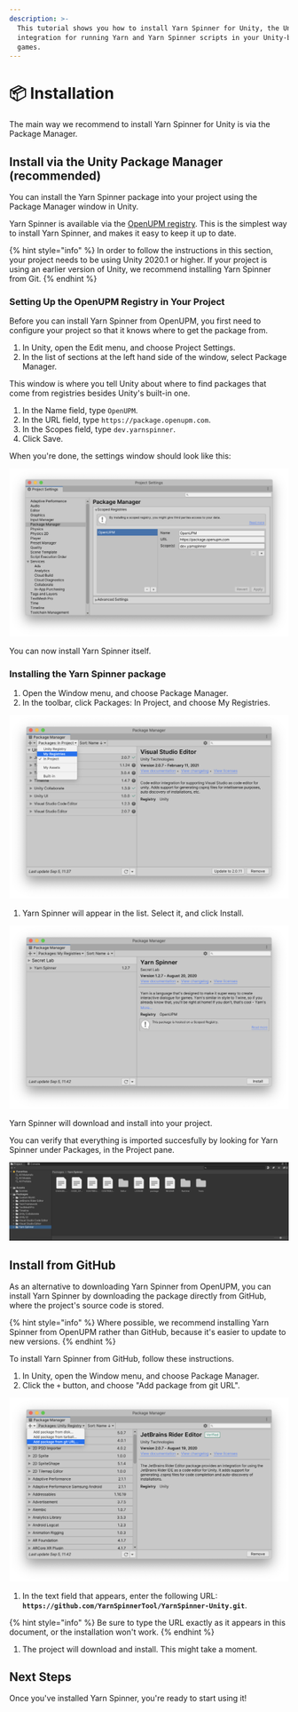```yaml
---
description: >-
  This tutorial shows you how to install Yarn Spinner for Unity, the Unity
  integration for running Yarn and Yarn Spinner scripts in your Unity-based
  games.
---
```


# 📦 Installation

The main way we recommend to install Yarn Spinner for Unity is via the Package Manager.

## Install via the Unity Package Manager (recommended)

You can install the Yarn Spinner package into your project using the Package Manager window in Unity.

Yarn Spinner is available via the [OpenUPM registry](https://openupm.com). This is the simplest way to install Yarn Spinner, and makes it easy to keep it up to date.

{% hint style="info" %}
In order to follow the instructions in this section, your project needs to be using Unity 2020.1 or higher. If your project is using an earlier version of Unity, we recommend installing Yarn Spinner from Git.
{% endhint %}

### Setting Up the OpenUPM Registry in Your Project

Before you can install Yarn Spinner from OpenUPM, you first need to configure your project so that it knows where to get the package from.

1. In Unity, open the Edit menu, and choose Project Settings.
2. In the list of sections at the left hand side of the window, select Package Manager.

This window is where you tell Unity about where to find packages that come from registries besides Unity's built-in one.

1. In the Name field, type `OpenUPM`.
2. In the URL field, type `https://package.openupm.com`.
3. In the Scopes field, type `dev.yarnspinner`.
4. Click Save.

When you're done, the settings window should look like this:

![](../.gitbook/assets/installing-unity-package-manager-registry.png)

You can now install Yarn Spinner itself.

### Installing the Yarn Spinner package

1. Open the Window menu, and choose Package Manager.
2. In the toolbar, click Packages: In Project, and choose My Registries.

![](../.gitbook/assets/installing-unity-package-manager-select-package-list.png)

1. Yarn Spinner will appear in the list. Select it, and click Install.

![](../.gitbook/assets/installing-unity-package-manager-registry-select-package.png)

Yarn Spinner will download and install into your project.

You can verify that everything is imported succesfully by looking for Yarn Spinner under Packages, in the Project pane.

![Verify that Unity has the package by checking the Packages folder of the Project pane.](<../.gitbook/assets/Screen Shot 2021-03-07 at 2.16.14 pm.png>)

## Install from GitHub

As an alternative to downloading Yarn Spinner from OpenUPM, you can install Yarn Spinner by downloading the package directly from GitHub, where the project's source code is stored.

{% hint style="info" %}
Where possible, we recommend installing Yarn Spinner from OpenUPM rather than GitHub, because it's easier to update to new versions.
{% endhint %}

To install Yarn Spinner from GitHub, follow these instructions.

1. In Unity, open the Window menu, and choose Package Manager.
2. Click the `+` button, and choose "Add package from git URL".

![](../.gitbook/assets/installing-unity-git-select-url.png)

1. In the text field that appears, enter the following URL: **`https://github.com/YarnSpinnerTool/YarnSpinner-Unity.git`**.

{% hint style="info" %}
Be sure to type the URL exactly as it appears in this document, or the installation won't work.
{% endhint %}

1. The project will download and install. This might take a moment.

## Next Steps

Once you've installed Yarn Spinner, you're ready to start using it!
